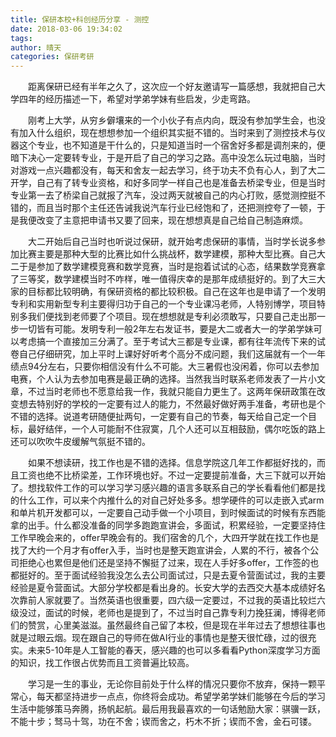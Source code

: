 ```yaml
---
title: 保研本校+科创经历分享 - 测控
date: 2018-03-06 19:34:02
tags: 
author: 晴天
categories: 保研考研
---
```


&emsp;&emsp;距离保研已经有半年之久了，这次应一个好友邀请写一篇感想，我就把自己大学四年的经历描述一下，希望对学弟学妹有些启发，少走弯路。

&emsp;&emsp;刚考上大学，从穷乡僻壤来的一个小伙子有点内向，既没有参加学生会，也没有加入什么组织，现在想想参加一个组织其实挺不错的。当时来到了测控技术与仪器这个专业，也不知道是干什么的，只是知道当时一个宿舍好多都是调剂来的，便暗下决心一定要转专业，于是开启了自己的学习之路。高中没怎么玩过电脑，当时对游戏一点兴趣都没有，每天和舍友一起去学习，终于功夫不负有心人，到了大二开学，自己有了转专业资格，和好多同学一样自己也是准备去桥梁专业，但是当时专业第一去了桥梁自己就报了汽车，没过两天就被自己的内心打败，感觉测控挺不错的，而且当时那个主任还告诫我说汽车行业已经饱和了，还把测控夸了一顿，于是我便改变了主意把申请书又要了回来，现在想想真是自己给自己制造麻烦。

&emsp;&emsp;大二开始后自己当时也听说过保研，就开始考虑保研的事情，当时学长说多参加比赛主要是那种大型的比赛比如什么挑战杯，数学建模，那种大型比赛。自己大二于是参加了数学建模竞赛和数学竞赛，当时是抱着试试的心态，结果数学竞赛拿了三等奖，数学建模当时不咋样，唯一值得庆幸的是那年成绩挺好的。到了大三大家的目标都比较明确，有保研资格的都比较积极。自己在这年也是申请了一个发明专利和实用新型专利主要得归功于自己的一个专业课冯老师，人特别博学，项目特别多我们便找到老师要了个项目。现在想想就是专利必须敢写，只要自己走出那一步一切皆有可能。发明专利一般2年左右发证书，要是大二或者大一的学弟学妹可以考虑搞一个直接加三分满了。至于考试大三都是专业课，都有往年流传下来的试卷自己仔细研究，加上平时上课好好听考个高分不成问题，我们这届就有一个一年绩点94分左右，只要你相信没有什么不可能。大三暑假也没闲着，你可以去参加电赛，个人认为去参加电赛是最正确的选择。当然我当时联系老师发表了一片小文章，不过当时老师也不愿意给我一作，我就只能自力更生了。这两年保研政策在改变想去特别好的学校的一定要有过人的能力，不然最好做好两手准备，考研也是个不错的选择。说道考研随便扯两句，一定要有自己的节奏，每天给自己定一个目标，最好结伴，一个人可能耐不住寂寞，几个人还可以互相鼓励，偶尔吃饭的路上还可以吹吹牛皮缓解气氛挺不错的。

&emsp;&emsp;如果不想读研，找工作也是不错的选择。信息学院这几年工作都挺好找的，而且工资也绝不比桥梁差，工作环境也好。不过一定要提前准备，大三下就可以开始了。想找软件工作的可以学习学习感兴趣的语言多联系自己的学长看看他们都是找的什么工作，可以来个内推什么的对自己好处多多。想学硬件的可以走嵌入式arm和单片机开发都可以，一定要自己动手做一个小项目，到时候面试的时候有东西能拿的出手。什么都没准备的同学多跑跑宣讲会，多面试，积累经验，一定要坚持住工作早晚会来的，offer早晚会有的。我们宿舍的几个，大四开学就在找工作也是找了大约一个月才有offer入手，当时也是整天跑宣讲会，人累的不行，被各个公司拒绝心也累但是他们还是坚持不懈挺了过来，现在人手好多offer，工作签的也都挺好的。至于面试经验我没怎么去公司面试过，只是去夏令营面试过，我的主要经验是夏令营面试。大部分学校都是看出身的。长安大学的去西交大基本成绩好名次靠前人家就要了。当然英语也很重要，四六级一定要过，不过我的英语比较烂六级没过，面试的时候，老师也是提到了，不过当时自己靠专利力挽狂澜，博得老师们的赞赏，心里美滋滋。虽然最终自己留了本校，但是现在半年过去了想想往事也就是过眼云烟。现在跟自己的导师在做AI行业的事情也是整天很忙碌，过的很充实。未来5-10年是人工智能的春天，感兴趣的也可以多看看Python深度学习方面的知识，找工作很占优势而且工资普遍比较高。

&emsp;&emsp;学习是一生的事业，无论你目前处于什么样的情况只要你不放弃，保持一颗平常心，每天都坚持进步一点点，你终将会成功。希望学弟学妹们能够在今后的学习生活中能够策马奔腾，扬帆起航。最后用我最喜欢的一句话勉励大家：骐骥一跃，不能十步；驽马十驾，功在不舍；锲而舍之，朽木不折；锲而不舍，金石可镂。

